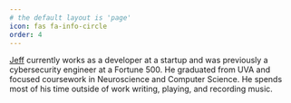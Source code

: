 ```yaml
---
# the default layout is 'page'
icon: fas fa-info-circle
order: 4
---
```


<!-- > Add Markdown syntax content to file `_tabs/about.md`{: .filepath } and it will show up on this page. -->
<!-- {: .prompt-tip } -->

[Jeff](https://www.linkedin.com/in/jeffreyhgray/) currently works as a developer at a startup and was previously a cybersecurity engineer at a Fortune 500. He graduated from UVA and focused coursework in Neuroscience and Computer Science. He spends most of his time outside of work writing, playing, and recording music.